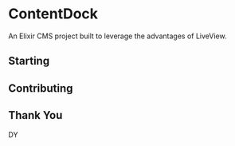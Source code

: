 # ContentDock

An Elixir CMS project built to leverage the advantages of LiveView.

## Starting

## Contributing

## Thank You
DY
